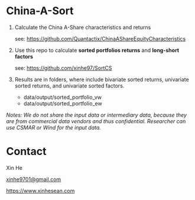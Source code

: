 # China-A-Sort
 
1. Calculate the China A-Share characteristics and returns

    see: https://github.com/Quantactix/ChinaAShareEquityCharacteristics

2. Use this repo to calculate **sorted portfolios returns** and **long-short factors**

    see: https://github.com/xinhe97/SortCS

3. Results are in folders, where include bivariate sorted returns, univariate sorted returns, and univariate sorted factors.

    - data/output/sorted_portfolio_vw
    - data/output/sorted_portfolio_ew



*Notes:
We do not share the input data or intermediary data, because they are from commercial data vendors and thus confidential. Researcher can use CSMAR or Wind for the input data.*

# Contact

Xin He

xinhe9701@gmail.com

https://www.xinhesean.com
